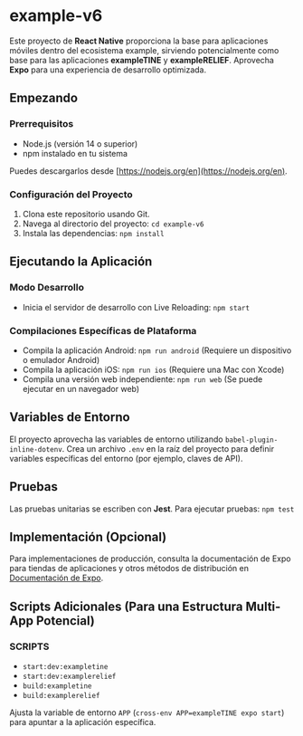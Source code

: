 # example-v6

Este proyecto de **React Native** proporciona la base para aplicaciones móviles dentro del ecosistema example, sirviendo potencialmente como base para las aplicaciones **exampleTINE** y **exampleRELIEF**. Aprovecha **Expo** para una experiencia de desarrollo optimizada.

## Empezando

### Prerrequisitos

- Node.js (versión 14 o superior)
- npm instalado en tu sistema

Puedes descargarlos desde [https://nodejs.org/en](https://nodejs.org/en).

### Configuración del Proyecto

1. Clona este repositorio usando Git.
2. Navega al directorio del proyecto: `cd example-v6`
3. Instala las dependencias: `npm install`

## Ejecutando la Aplicación

### Modo Desarrollo

- Inicia el servidor de desarrollo con Live Reloading: `npm start`

### Compilaciones Específicas de Plataforma

- Compila la aplicación Android: `npm run android` (Requiere un dispositivo o emulador Android)
- Compila la aplicación iOS: `npm run ios` (Requiere una Mac con Xcode)
- Compila una versión web independiente: `npm run web` (Se puede ejecutar en un navegador web)

## Variables de Entorno

El proyecto aprovecha las variables de entorno utilizando `babel-plugin-inline-dotenv`. Crea un archivo `.env` en la raíz del proyecto para definir variables específicas del entorno (por ejemplo, claves de API).

## Pruebas

Las pruebas unitarias se escriben con **Jest**. Para ejecutar pruebas: `npm test`

## Implementación (Opcional)

Para implementaciones de producción, consulta la documentación de Expo para tiendas de aplicaciones y otros métodos de distribución en [Documentación de Expo](https://docs.expo.dev/).

## Scripts Adicionales (Para una Estructura Multi-App Potencial)

### SCRIPTS

- `start:dev:exampletine`
- `start:dev:examplerelief`
- `build:exampletine`
- `build:examplerelief`

Ajusta la variable de entorno `APP` (`cross-env APP=exampleTINE expo start`) para apuntar a la aplicación específica.
